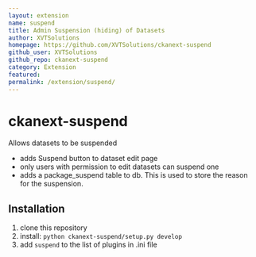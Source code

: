 ```yaml
---
layout: extension
name: suspend
title: Admin Suspension (hiding) of Datasets
author: XVTSolutions
homepage: https://github.com/XVTSolutions/ckanext-suspend
github_user: XVTSolutions
github_repo: ckanext-suspend
category: Extension
featured: 
permalink: /extension/suspend/
---
```



ckanext-suspend
===============

Allows datasets to be suspended

-   adds Suspend button to dataset edit page
-   only users with permission to edit datasets can suspend one
-   adds a package\_suspend table to db. This is used to store the
    reason for the suspension.

Installation
------------

1.  clone this repository
2.  install: `python ckanext-suspend/setup.py develop`
3.  add `suspend` to the list of plugins in .ini file


